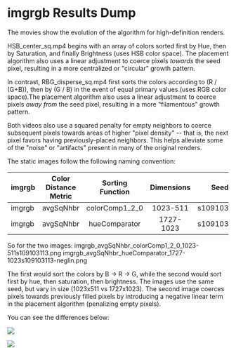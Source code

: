 imgrgb Results Dump
==================

The movies show the evolution of the algorithm for high-definition renders.

HSB_center_sq.mp4 begins with an array of colors sorted first by Hue, then by Saturation, and finally Brightness (uses HSB color space). The placement algorithm also uses a linear adjustment to coerce pixels _towards_ the seed pixel, resulting in a more centralized or "circular" growth pattern.

In contrast, RBG_disperse_sq.mp4 first sorts the colors according to (R / (G+B)), then by (G / B) in the event of equal primary values (uses RGB color space).The placement algorithm also uses a linear adjustment to coerce pixels _away from_ the seed pixel, resulting in a more "filamentous" growth pattern.

Both videos also use a squared penalty for empty neighbors to coerce subsequent pixels towards areas of higher "pixel density" -- that is, the next pixel favors having previously-placed neighbors. This helps alleviate some of the "noise" or "artifacts" present in many of the original renders.


The static images follow the following naming convention:

|imgrgb|Color Distance Metric|Sorting Function|Dimensions|Seed|Additional Weights|
|:------|:---------------------:|:----------------:|:----------:|:----:|------------------:|
|imgrgb|  avgSqNhbr  |colorComp1_2_0|1023-511|s109103113|.png|
|imgrgb|  avgSqNhbr  |hueComparator|1727-1023|s109103113|-neglin.png|

So for the two images:
imgrgb_avgSqNhbr_colorComp1_2_0_1023-511s109103113.png
imgrgb_avgSqNhbr_hueComparator_1727-1023s109103113-neglin.png


The first would sort the colors by B -> R -> G, while the second would sort first by hue, then saturation, then brightness. The images use the same seed, but vary in size (1023x511 vs 1727x1023). The second image coerces pixels towards previously filled pixels by introducing a negative linear term in the placement algorithm (penalizing empty pixels).

You can see the differences below:

![][noweighting-color]

![][weighting-hue]

[noweighting-color]:https://github.com/skycook/resources/blob/master/imgrgb/imgrgb_avgSqNhbr_colorComp1_2_0_1023-511s109103113.png
[weighting-hue]:https://github.com/skycook/resources/blob/master/imgrgb/imgrgb_avgSqNhbr_hueComparator_1727-1023s109103113-neglin.png





